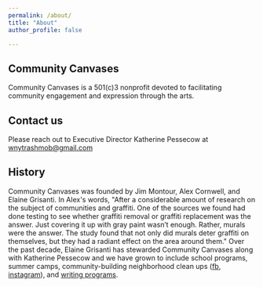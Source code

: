 ```yaml
---
permalink: /about/
title: "About"
author_profile: false

---
```


## Community Canvases
Community Canvases is a 501(c)3 nonprofit devoted to facilitating community engagement and expression through the arts.

## Contact us

Please reach out to Executive Director Katherine Pessecow at [wnytrashmob@gmail.com](mailto:wnytrashmob@gmail.com)

## History 

Community Canvases was founded by Jim Montour, Alex Cornwell, and Elaine Grisanti.  In Alex's words, "After a considerable amount of research on the subject of communities and graffiti. One of the sources we found had done testing to see whether graffiti removal or graffiti replacement was the answer. Just covering it up with gray paint wasn’t enough. Rather, murals were the answer. The study found that not only did murals deter graffiti on themselves, but they had a radiant effect on the area around them." Over the past decade, Elaine Grisanti has stewarded Community Canvases along with Katherine Pessecow and we have grown to include school programs, summer camps, community-building neighborhood clean ups ([fb](https://www.facebook.com/wnytrashmob/), [instagram](https://www.instagram.com/wnytrashmob/)), and [writing programs](https://kindfools.org).

